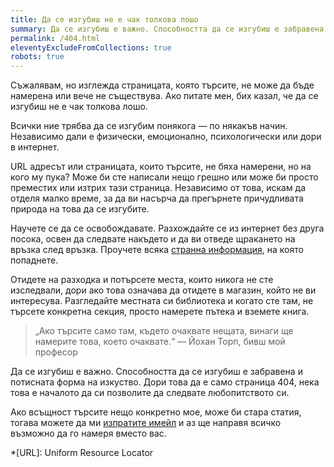 ```yaml
---
title: Да се изгубиш не е чак толкова лошо
summary: Да се ​​изгубиш е важно. Способността да се изгубиш е забравена и потисната форма на изкуство. Всички ние трябва да се изгубим понякога — по някакъв начин.
permalink: /404.html
eleventyExcludeFromCollections: true
robots: true
---
```


Съжалявам, но изглежда страницата, която търсите, не може да бъде намерена или вече не съществува. Ако питате мен, бих казал, че да се изгубиш не е чак толкова лошо.

Всички ние трябва да се изгубим понякога — по някакъв начин. Независимо дали е физически, емоционално, психологически или дори в интернет.

URL адресът или страницата, които търсите, не бяха намерени, но на кого му пука? Може би сте написали нещо грешно или може би просто преместих или изтрих тази страница. Независимо от това, искам да отделя малко време, за да ви насърча да прегърнете причудливата природа на това да се изгубите.

Научете се да се освобождавате. Разхождайте се из интернет без друга посока, освен да следвате накъдето и да ви отведе щракането на връзка след връзка. Проучете всяка [странна информация][1], на която попаднете.

Отидете на разходка и потърсете места, които никога не сте изследвали, дори ако това означава да отидете в магазин, който не ви интересува. Разгледайте местната си библиотека и когато сте там, не търсете конкретна секция, просто намерете пътека и вземете книга.

> „Ако търсите само там, където очаквате нещата, винаги ще намерите това, което очаквате.“
> — Йохан Торп, бивш мой професор

Да се ​​изгубиш е важно. Способността да се изгубиш е забравена и потисната форма на изкуство. Дори това да е само страница 404, нека това е началото да си позволите да следвате любопитството си.

Ако всъщност търсите нещо конкретно мое, може би стара статия, тогава можете да ми [изпратите имейл][2] и аз ще направя всичко възможно да го намеря вместо вас.

*[URL]: Uniform Resource Locator

[1]: https://www.worldatlas.com/animals/the-fastest-birds-in-the-world.html
[2]: /contact/
